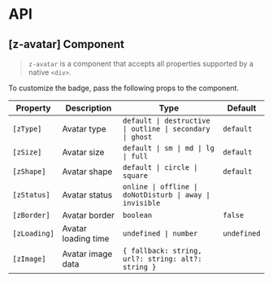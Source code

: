 # API

## [z-avatar] <span class="api-type-label component">Component</span>

> `z-avatar` is a component that accepts all properties supported by a native `<div>`.

To customize the badge, pass the following props to the component.

| Property     | Description         | Type                                                      | Default     |
| ------------ | ------------------- | --------------------------------------------------------- | ----------- |
| `[zType]`    | Avatar type         | `default \| destructive \| outline \| secondary \| ghost` | `default`   |
| `[zSize]`    | Avatar size         | `default \| sm \| md \| lg \| full                      ` | `default`   |
| `[zShape]`   | Avatar shape        | `default \| circle \| square                            ` | `default`   |
| `[zStatus]`  | Avatar status       | `online \| offline \| doNotDisturb \| away \| invisible ` |             |
| `[zBorder]`  | Avatar border       | `boolean                                                ` | `false`     |
| `[zLoading]` | Avatar loading time | `undefined \| number                                    ` | `undefined` |
| `[zImage]`   | Avatar image data   | `{ fallback: string, url?: string: alt?: string }       ` |             |
